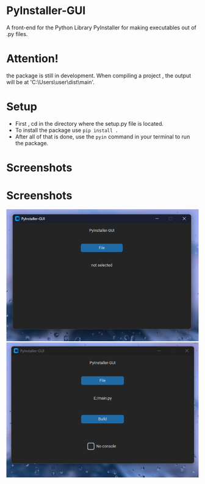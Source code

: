 # PyInstaller-GUI
A front-end for the Python Library PyInstaller for making executables out of .py files.
# Attention!
the package is still in development. 
When compiling a project , the output will be at 'C:\Users\user\dist\main'.
# Setup 
- First , cd in the directory where the setup.py file is located.
- To install the package use ```pip install .```
- After all of that is done, use the ```pyin``` command in your terminal to run the package.
# Screenshots
# Screenshots
![idle](screenshots/application-notselected%20or%20not%20a%20python%20file.png)
![selected](screenshots/file%20selected.png)
